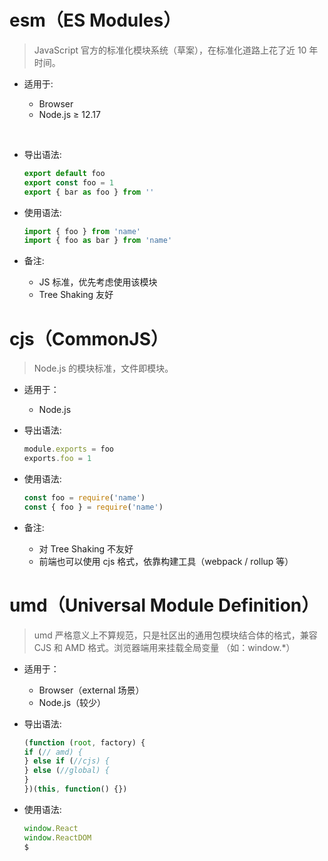 # esm（ES Modules）

> JavaScript 官方的标准化模块系统（草案），在标准化道路上花了近 10 年时间。

- 适用于:

  - Browser
  - Node.js ≥ 12.17

<br/>

- 导出语法:

  ```js
  export default foo
  export const foo = 1
  export { bar as foo } from ''
  ```

- 使用语法:

  ```js
  import { foo } from 'name'
  import { foo as bar } from 'name'
  ```

- 备注:
  - JS 标准，优先考虑使用该模块
  - Tree Shaking 友好

# cjs（CommonJS）

> Node.js 的模块标准，文件即模块。

- 适用于：

  - Node.js

- 导出语法:

  ```js
  module.exports = foo
  exports.foo = 1
  ```

- 使用语法:

  ```js
  const foo = require('name')
  const { foo } = require('name')
  ```

- 备注:
  - 对 Tree Shaking 不友好
  - 前端也可以使用 cjs 格式，依靠构建工具（webpack / rollup 等）

# umd（Universal Module Definition）

> umd 严格意义上不算规范，只是社区出的通用包模块结合体的格式，兼容 CJS 和 AMD 格式。浏览器端用来挂载全局变量 （如：window.\*）

- 适用于：

  - Browser（external 场景）
  - Node.js（较少）

- 导出语法:

  ```js
  (function (root, factory) {
  if (// amd) {
  } else if (//cjs) {
  } else (//global) {
  }
  })(this, function() {})
  ```

- 使用语法:

  ```js
  window.React
  window.ReactDOM
  $
  ```
